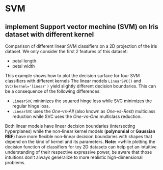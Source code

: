 # SVM
## implement Support vector mechine (SVM) on Iris dataset with different kernel
Comparison of different linear SVM classifiers on a 2D projection of the iris dataset. We only consider the first 2 features of this dataset:

- petal length
- petal width

This example shows how to plot the decision surface for four SVM classifiers with different kernels
The linear models `LinearSVC()` and `SVC(kernel='linear')` yield slightly different decision boundaries. This can be a consequence of the following differences:

- `LinearSVC` minimizes the squared hinge loss while SVC minimizes the regular hinge loss.
- `LinearSVC` uses the _One-vs-All_ (also known as _One-vs-Rest_) multiclass reduction while SVC uses the _One-vs-One_ multiclass reduction.

Both linear models have linear decision boundaries (intersecting hyperplanes) while the non-linear kernel models (**polynomial** or **Gaussian RBF**) have more flexible non-linear decision boundaries with shapes that depend on the kind of kernel and its parameters.
**Note:** >while plotting the decision function of classifiers for toy 2D datasets can help get an intuitive understanding of their respective expressive power, be aware that those intuitions don’t always generalize to more realistic high-dimensional problems.
